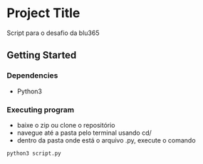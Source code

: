 # Project Title

Script para o desafio da blu365

## Getting Started

### Dependencies

* Python3

### Executing program

* baixe o zip ou clone o repositório
* navegue até a pasta pelo terminal usando cd/
* dentro da pasta onde está o arquivo .py, execute o comando
```
python3 script.py
```

